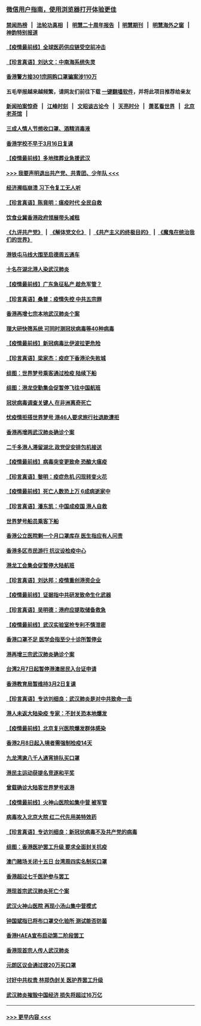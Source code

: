 ### [微信用户指南，使用浏览器打开体验更佳](https://github.com/gfw-breaker/banned-news1/blob/master/indexes/wechat-guide.md?t=0)
#### [禁闻热榜](热点新闻.md?t=0)  &nbsp;&nbsp;|&nbsp;&nbsp; [法轮功真相](https://github.com/gfw-breaker/truth/blob/master/README.md?t=0) &nbsp;&nbsp;|&nbsp;&nbsp; [明慧二十周年报告](https://github.com/gfw-breaker/mh-reports/blob/master/README.md?t=0) &nbsp;&nbsp;|&nbsp;&nbsp;[明慧期刊](https://github.com/gfw-breaker/mh-qikan) &nbsp;&nbsp;|&nbsp;&nbsp; [明慧海外之窗](https://github.com/gfw-breaker/mh-news/blob/master/README.md?t=0) &nbsp;&nbsp;|&nbsp;&nbsp; [神韵特别报道](https://github.com/gfw-breaker/mh-news/blob/master/shenyun.md?t=0)
#### [【疫情最前线】全球医药供应链受空前冲击](../pages/nsc415/n11869614.md?t=02160533) 
#### [【珍言真语】刘达文：中南海系统失灵](../pages/nsc415/n11869465.md?t=02160533) 
#### [香港警方接301宗网购口罩骗案涉110万](../pages/nsc415/n11867572.md?t=02160533) 
#### 五毛举报越来越频繁，请网友们前往下载 [一键翻墙软件](https://github.com/gfw-breaker/ssr-accounts)，并将此项目推荐给亲友
#### [新闻拍案惊奇](https://github.com/gfw-breaker/banned-news1/blob/master/pages/link4.md) &nbsp;&nbsp;|&nbsp;&nbsp; [江峰时刻](https://github.com/gfw-breaker/banned-news1/blob/master/pages/link4.md) &nbsp;&nbsp;|&nbsp;&nbsp; [文昭谈古论今](https://github.com/gfw-breaker/banned-news1/blob/master/pages/link4.md) &nbsp;&nbsp;|&nbsp;&nbsp; [天亮时分](https://github.com/gfw-breaker/banned-news1/blob/master/pages/link4.md) &nbsp;&nbsp;|&nbsp;&nbsp; [萧茗看世界](https://github.com/gfw-breaker/banned-news1/blob/master/pages/link4.md) &nbsp;&nbsp;|&nbsp;&nbsp; [北京老茶馆](https://github.com/gfw-breaker/banned-news1/blob/master/pages/link4.md) &nbsp;&nbsp;|&nbsp;&nbsp; 
#### [三成人情人节想收口罩、酒精消毒液](../pages/nsc415/n11867523.md?t=02160533) 
#### [香港学校不早于3月16日复课](../pages/nsc415/n11867498.md?t=02160533) 
#### [【疫情最前线】多地殡葬业急援武汉](../pages/nsc415/n11866914.md?t=02160533) 
#### [>>> 我要声明退出共产党、共青团、少年队 <<<](https://github.com/begood0513/goodnews/blob/master/quit/letter.md) 
#### [经济濒临崩溃 习下令复工无人听](../pages/nsc415/n11867269.md?t=02160533) 
#### [【珍言真语】陈竟明：瘟疫时代 全民自救](../pages/nsc415/n11866765.md?t=02160533) 
#### [饮食业冀香港政府领展带头减租](../pages/nsc415/n11864876.md?t=02160533) 
#### [《九评共产党》](https://github.com/begood0513/9ping.md/blob/master/README.md) &nbsp;|&nbsp; [《解体党文化》](../../../../jtdwh.md/blob/master/README.md)  &nbsp;|&nbsp; [《共产主义的终极目的》](../../../../gczydzjmd.md/blob/master/README.md) &nbsp;|&nbsp; [《魔鬼在统治我们的世界》](../../../../mgztzwmdsj.md/blob/master/README.md) 
#### [港铁屯马线大围至启德周五通车](../pages/nsc415/n11864842.md?t=02160533) 
#### [十名在湖北港人染武汉肺炎](../pages/nsc415/n11864807.md?t=02160533) 
#### [【疫情最前线】广东急征私产 趁危军管？](../pages/nsc415/n11864205.md?t=02160533) 
#### [【珍言真语】桑普：疫情失控 中共五宗罪](../pages/nsc415/n11864157.md?t=02160533) 
#### [香港再增七宗本地武汉肺炎个案](../pages/nsc415/n11862405.md?t=02160533) 
#### [理大研快筛系统 可同时测冠状病毒等40种病毒](../pages/nsc415/n11862376.md?t=02160533) 
#### [【疫情最前线】新冠病毒比伊波拉更危险](../pages/nsc415/n11862199.md?t=02160533) 
#### [【珍言真语】梁家杰：疫症下香港沦失败城](../pages/nsc415/n11861588.md?t=02160533) 
#### [组图：世界梦号乘客通过检疫 陆续下船](../pages/nsc415/n11858302.md?t=02160533) 
#### [组图：港龙空勤集会促暂停飞往中国航班](../pages/nsc415/n11858190.md?t=02160533) 
#### [冠状病毒调查关键人 在非洲离奇死亡](../pages/nsc415/n11859798.md?t=02160533) 
#### [忧疫情拒搭世界梦号 港46人要求旅行社退款遭拒](../pages/nsc415/n11859849.md?t=02160533) 
#### [香港再增两武汉肺炎确诊个案](../pages/nsc415/n11859833.md?t=02160533) 
#### [二千多港人滞留湖北 政党促安排包机接送](../pages/nsc415/n11859831.md?t=02160533) 
#### [【疫情最前线】病毒突变更致命 恐酿大瘟疫](../pages/nsc415/n11859604.md?t=02160533) 
#### [【珍言真语】黎明：疫症危机 闪现转变火花](../pages/nsc415/n11859199.md?t=02160533) 
#### [【疫情最前线】死亡人数恐上万 6成病逝家中](../pages/nsc415/n11856687.md?t=02160533) 
#### [【珍言真语】潘东凯：中国成疫国 港人自救](../pages/nsc415/n11856962.md?t=02160533) 
#### [世界梦号船员乘客下船](../pages/nsc415/n11856883.md?t=02160533) 
#### [香港公立医院剩一个月口罩库存 医生指应有人问责](../pages/nsc415/n11856875.md?t=02160533) 
#### [香港多区市民游行 抗议设检疫中心](../pages/nsc415/n11856866.md?t=02160533) 
#### [港龙工会集会促暂停大陆航班](../pages/nsc415/n11856840.md?t=02160533) 
#### [【珍言真语】刘达邦：疫情重创港资企业](../pages/nsc415/n11854274.md?t=02160533) 
#### [【疫情最前线】证据指中共研发致命生化武器](../pages/nsc415/n11853087.md?t=02160533) 
#### [【珍言真语】吴明德：港府应提取储备救急](../pages/nsc415/n11852734.md?t=02160533) 
#### [【疫情最前线】武汉实验室抢专利不慎泄密](../pages/nsc415/n11850310.md?t=02160533) 
#### [香港口罩不足 医学会指至少十诊所暂停业](../pages/nsc415/n11850301.md?t=02160533) 
#### [港再增三宗武汉肺炎确诊个案](../pages/nsc415/n11850328.md?t=02160533) 
#### [台湾2月7日起暂停港澳居民入台证申请](../pages/nsc415/n11850304.md?t=02160533) 
#### [香港教育局暂维持3月2日复课](../pages/nsc415/n11850260.md?t=02160533) 
#### [【珍言真语】专访刘细良：武汉肺炎是对中共致命一击](../pages/nsc415/n11849934.md?t=02160533) 
#### [港人未返大陆染疫 专家：不封关恐本地爆发](../pages/nsc415/n11848021.md?t=02160533) 
#### [【疫情最前线】北京复兴医院爆发群体感染](../pages/nsc415/n11847626.md?t=02160533) 
#### [香港2月8日起入境者需强制检疫14天](../pages/nsc415/n11847658.md?t=02160533) 
#### [九龙湾逾八千人通宵排队买口罩](../pages/nsc415/n11847647.md?t=02160533) 
#### [港民主运动获提名竞逐和平奖](../pages/nsc415/n11847633.md?t=02160533) 
#### [曾载确诊大陆客世界梦号返港](../pages/nsc415/n11847608.md?t=02160533) 
#### [【疫情最前线】火神山医院如集中营 被军管](../pages/nsc415/n11847524.md?t=02160533) 
#### [病毒攻入北京大院 红二代先用美特效药](../pages/nsc415/n11847427.md?t=02160533) 
#### [【珍言真语】专访刘细良：新冠状病毒不及共产党的病毒](../pages/nsc415/n11847164.md?t=02160533) 
#### [组图：香港医护罢工升级 要求全面封关抗疫](../pages/nsc415/n11844107.md?t=02160533) 
#### [澳门赌场关闭十五日 台湾周四实名制买口罩](../pages/nsc415/n11845083.md?t=02160533) 
#### [香港超过七千医护参与罢工](../pages/nsc415/n11845051.md?t=02160533) 
#### [港现首宗武汉肺炎死亡个案](../pages/nsc415/n11844998.md?t=02160533) 
#### [武汉火神山医院 再现小汤山集中营模式](../pages/nsc415/n11844763.md?t=02160533) 
#### [钟国斌指已将布口罩交化验所 测试能否防菌](../pages/nsc415/n11842783.md?t=02160533) 
#### [香港HAEA宣布启动第二阶段罢工](../pages/nsc415/n11842723.md?t=02160533) 
#### [香港现首宗人传人武汉肺炎](../pages/nsc415/n11842766.md?t=02160533) 
#### [元朗区议会通过拨20万买口罩](../pages/nsc415/n11842754.md?t=02160533) 
#### [讨好中共权贵 林郑伪封关 医护界罢工升级](../pages/nsc415/n11842359.md?t=02160533) 
#### [武汉肺炎摧毁中国经济 损失将超过16万亿](../pages/nsc415/n11839723.md?t=02160533) 

----
#### [ >>> 更早内容 <<< ](../indexes/nsc415-earlier.md)
